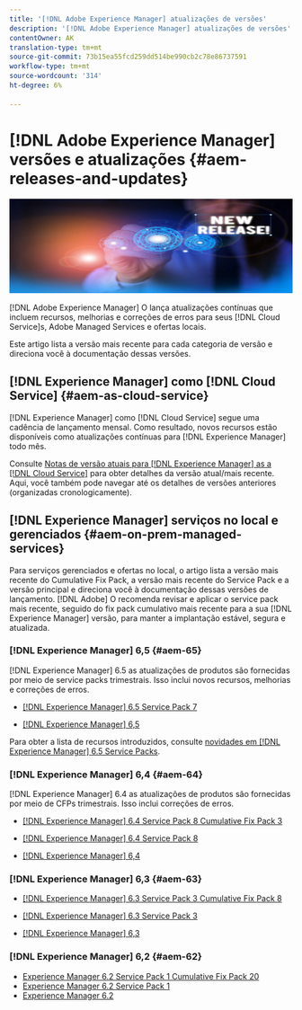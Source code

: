 ```yaml
---
title: '[!DNL Adobe Experience Manager] atualizações de versões'
description: '[!DNL Adobe Experience Manager] atualizações de versões'
contentOwner: AK
translation-type: tm+mt
source-git-commit: 73b15ea55fcd259dd514be990cb2c78e86737591
workflow-type: tm+mt
source-wordcount: '314'
ht-degree: 6%

---
```



# [!DNL Adobe Experience Manager] versões e atualizações  {#aem-releases-and-updates}

![[!DNL Experience Manager] novas versões](assets/new-aem-releases1.jpeg)

[!DNL Adobe Experience Manager] O lança atualizações contínuas que incluem recursos, melhorias e correções de erros para seus  [!DNL Cloud Service]s, Adobe Managed Services e ofertas locais.

Este artigo lista a versão mais recente para cada categoria de versão e direciona você à documentação dessas versões.

## [!DNL Experience Manager] como  [!DNL Cloud Service] {#aem-as-cloud-service}

[!DNL Experience Manager] como  [!DNL Cloud Service] segue uma cadência de lançamento mensal. Como resultado, novos recursos estão disponíveis como atualizações contínuas para [!DNL Experience Manager] todo mês.

Consulte [Notas de versão atuais para [!DNL Experience Manager] as a [!DNL Cloud Service]](https://experienceleague.adobe.com/docs/experience-manager-cloud-service/release-notes/release-notes/release-notes-current.html) para obter detalhes da versão atual/mais recente. Aqui, você também pode navegar até os detalhes de versões anteriores (organizadas cronologicamente).

## [!DNL Experience Manager] serviços no local e gerenciados  {#aem-on-prem-managed-services}

Para serviços gerenciados e ofertas no local, o artigo lista a versão mais recente do Cumulative Fix Pack, a versão mais recente do Service Pack e a versão principal e direciona você à documentação dessas versões de lançamento. [!DNL Adobe] O recomenda revisar e aplicar o service pack mais recente, seguido do fix pack cumulativo mais recente para a sua  [!DNL Experience Manager] versão, para manter a implantação estável, segura e atualizada.

### [!DNL Experience Manager] 6,5  {#aem-65}

[!DNL Experience Manager] 6.5 as atualizações de produtos são fornecidas por meio de service packs trimestrais. Isso inclui novos recursos, melhorias e correções de erros.

* [[!DNL Experience Manager] 6.5 Service Pack 7](https://experienceleague.adobe.com/docs/experience-manager-65/release-notes/service-pack/sp-release-notes.html)

* [[!DNL Experience Manager] 6,5](https://experienceleague.adobe.com/docs/experience-manager-65/release-notes/release-notes.html)

Para obter a lista de recursos introduzidos, consulte [novidades em [!DNL Experience Manager] 6.5 Service Packs](https://experienceleague.adobe.com/docs/experience-manager-65/release-notes/service-pack/new-features-latest-service-pack.html).

### [!DNL Experience Manager] 6,4  {#aem-64}

[!DNL Experience Manager] 6.4 as atualizações de produtos são fornecidas por meio de CFPs trimestrais. Isso inclui correções de erros.

* [[!DNL Experience Manager] 6.4 Service Pack 8 Cumulative Fix Pack 3](https://experienceleague.adobe.com/docs/experience-manager-64/release-notes/cfp-release-notes.html)

* [[!DNL Experience Manager] 6.4 Service Pack 8](https://experienceleague.adobe.com/docs/experience-manager-64/release-notes/sp-release-notes.html)

* [[!DNL Experience Manager] 6,4](https://experienceleague.adobe.com/docs/experience-manager-64/release-notes/release-notes.html)

### [!DNL Experience Manager] 6,3  {#aem-63}

* [[!DNL Experience Manager] 6.3 Service Pack 3 Cumulative Fix Pack 8](https://experienceleague.adobe.com/docs/experience-manager-release-information/aem-release-updates/previous-updates/release-notes-aem-6-3-cumulative-fix-pack.html)

* [[!DNL Experience Manager] 6.3 Service Pack 3](https://helpx.adobe.com/experience-manager/6-3/release-notes/sp3-release-notes.html)

* [[!DNL Experience Manager] 6,3](https://helpx.adobe.com/experience-manager/6-3/release-notes.html)

### [!DNL Experience Manager] 6,2  {#aem-62}

<!-- TBD: This content will soon be archived and new links can move to aem-previous-versions.md article. See status in UGP-1894.
-->

* [Experience Manager 6.2 Service Pack 1 Cumulative Fix Pack 20](https://helpx.adobe.com/experience-manager/release-notes--aem-6-2-cumulative-fix-pack.html)
* [Experience Manager 6.2 Service Pack 1](https://helpx.adobe.com/experience-manager/6-2/release-notes/sp1.html)
* [Experience Manager 6.2](https://helpx.adobe.com/experience-manager/6-2/release-notes.html)
